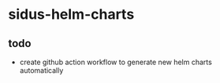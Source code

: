 # sidus-helm-charts

## todo
- create github action workflow to generate new helm charts automatically
